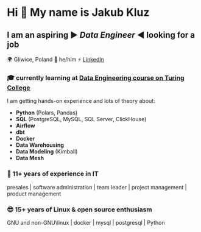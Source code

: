 # Hi 👋 My name is Jakub Kluz

## I am an aspiring ▶️ *Data Engineer* ◀️ **looking for a job**
🌍 Gliwice, Poland 👨 he/him ⚡ [LinkedIn](https://www.linkedin.com/in/jakub-kluz-346b7958/)

### 🎓 currently learning at [Data Engineering course on Turing College](https://www.turingcollege.com/data-engineering)
I am getting hands-on experience and lots of theory about:
* **Python** (Polars, Pandas)
* **SQL** (PostgreSQL, MySQL, SQL Server, ClickHouse)
* **Airflow**
* **dbt**
* **Docker**
* **Data Warehousing**
* **Data Modeling** (Kimball)
* **Data Mesh**

### 👔 11+ years of experience in IT
presales | software administration | team leader | project management | product management

### 😎 15+ years of Linux & open source enthusiasm
GNU and non-GNU\linux | docker | mysql | postgresql | Python